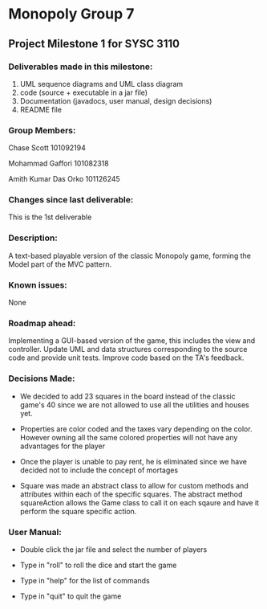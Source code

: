 # Monopoly Group 7

## Project Milestone 1 for SYSC 3110

### Deliverables made in this milestone:

1. UML sequence diagrams and UML class diagram
2. code (source + executable in  a jar file)
3. Documentation (javadocs, user manual, design decisions)
4. README file

### Group Members:

Chase Scott 101092194

Mohammad Gaffori 101082318

Amith Kumar Das Orko 101126245

### Changes since last deliverable:

This is the 1st deliverable

### Description:

A text-based playable version of the classic Monopoly game, forming the Model part of the MVC pattern.

### Known issues:

None

### Roadmap ahead:

Implementing a GUI-based version of the game, this includes the view and controller. Update UML and data structures corresponding to the source code and provide unit tests. Improve code based on the TA's feedback.

### Decisions Made:

- We decided to add 23 squares in the board instead of the classic game's 40 since we are not allowed to use all the utilities and houses yet.

- Properties are color coded and the taxes vary depending on the color. However owning all the same colored properties will not have any advantages for the player

- Once the player is unable to pay rent, he is eliminated since we have decided not to include the concept of mortages

- Square was made an abstract class to allow for custom methods and attributes within each of the specific squares. The abstract method squareAction allows the Game class to call it on each sqaure and have it perform the square specific action.

### User Manual:

-  Double click the jar file and select the number of players

- Type in "roll" to roll the dice and start the game

- Type in "help" for the list of commands

- Type in "quit" to quit the game

  

  
